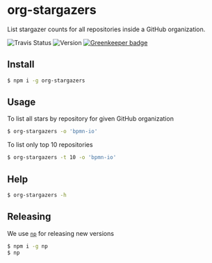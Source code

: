 # org-stargazers

List stargazer counts for all repositories inside a GitHub organization.

![Travis Status](https://travis-ci.org/pinussilvestrus/org-stargazers.svg?branch=master) ![Version](https://img.shields.io/npm/v/org-stargazers.svg) [![Greenkeeper badge](https://badges.greenkeeper.io/pinussilvestrus/org-stargazers.svg)](https://greenkeeper.io/)


## Install

```sh
$ npm i -g org-stargazers
```

## Usage

To list all stars by repository for given GitHub organization

```sh
$ org-stargazers -o 'bpmn-io'
```

To list only top 10 repositories

```sh
$ org-stargazers -t 10 -o 'bpmn-io'
```

## Help

```sh
$ org-stargazers -h
```

## Releasing

We use [`np`](https://github.com/sindresorhus/np) for releasing new versions

```sh
$ npm i -g np
$ np
```
